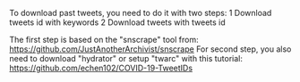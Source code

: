 To download past tweets, you need to do it with two steps:
1 Download tweets id with keywords
2 Download tweets with tweets id

The first step is based on the "snscrape" tool from: https://github.com/JustAnotherArchivist/snscrape
For second step, you also need to download "hydrator" or setup "twarc" with this tutorial: https://github.com/echen102/COVID-19-TweetIDs
